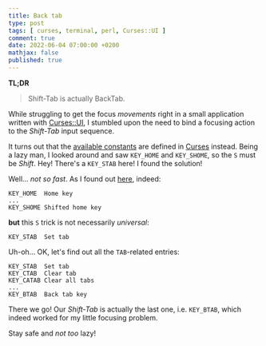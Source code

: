```yaml
---
title: Back tab
type: post
tags: [ curses, terminal, perl, Curses::UI ]
comment: true
date: 2022-06-04 07:00:00 +0200
mathjax: false
published: true
---
```


**TL;DR**

> Shift-Tab is actually BackTab.

While struggling to get the focus *movements* right in a small
application written with [Curses::UI][], I stumbled upon the need to
bind a focusing action to the *Shift-Tab* input sequence.

It turns out that the [available constants][ac] are defined in
[Curses][] instead. Being a lazy man, I looked around and saw `KEY_HOME`
and `KEY_SHOME`, so the `S` must be *Shift*. Hey! There's a `KEY_STAB`
here! I found the solution!

Well... *not so fast*. As I found out [here][], indeed:

    KEY_HOME  Home key
    ...
    KEY_SHOME Shifted home key

**but** this `S` trick is not necessarily *universal*:

    KEY_STAB  Set tab

Uh-oh... OK, let's find out all the `TAB`-related entries:

    KEY_STAB  Set tab
    KEY_CTAB  Clear tab
    KEY_CATAB Clear all tabs
    ...
    KEY_BTAB  Back tab key

There we go! Our *Shift-Tab* is actually the last one, i.e. `KEY_BTAB`,
which indeed worked for my little focusing problem.

Stay safe and *not too* lazy!

[Perl]: https://www.perl.org/
[Raku]: https://raku.org/
[Curses::UI]: https://metacpan.org/pod/Curses::UI
[Curses]: https://metacpan.org/pod/Curses
[ac]: https://metacpan.org/pod/Curses#Available-Constants
[here]: https://www.gnu.org/software/guile-ncurses/manual/html_node/Getting-characters-from-the-keyboard.html
